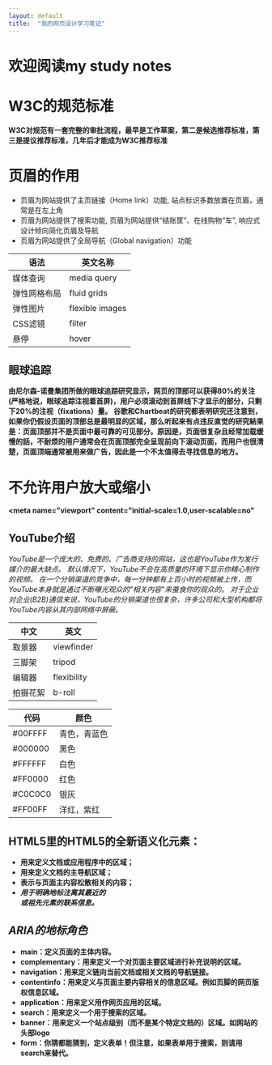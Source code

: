 ```yaml
---
layout: default
title:  "我的网页设计学习笔记"
---
```


# 欢迎阅读my study notes

W3C的规范标准
==============
**W3C对规范有一套完整的审批流程，最早是工作草案，第二是候选推荐标准，第三是提议推荐标准，几年后才能成为W3C推荐标准**

页眉的作用
==========
+ 页眉为网站提供了主页链接（Home link）功能, 站点标识多数放置在页眉，通常是在左上角
+ 页眉为网站提供了搜索功能, 页眉为网站提供“结账筐”、在线购物“车”, 响应式设计倾向简化页眉及导航
+ 页眉为网站提供了全局导航（Global navigation）功能

语法|英文名称
-|-
媒体查询|media query
弹性网格布局|fluid grids
弹性图片|flexible images
CSS滤镜|filter
悬停|hover

## 眼球追踪

**由尼尔森-诺曼集团所做的眼球追踪研究显示，网页的顶部可以获得80%的关注(严格地说，眼球追踪注视着首屏)，用户必须滚动到首屏线下才显示的部分，只剩下20%的注视（fixations）量。
谷歌和Chartbeat的研究都表明研究还注意到，如果你仍假设页面的顶部总是最明显的区域，那么听起来有点违反直觉的研究結果是：页面顶部并不是页面中最可靠的可见部分。原因是，页面很复杂且经常加载缓慢的話，不耐烦的用户通常会在页面顶部完全呈现前向下滚动页面，而用户也很清楚，页面顶端通常被用来做广告，因此是一个不太值得去寻找信息的地方。**

不允许用户放大或缩小
==============
**<meta name="viewport" content="initial-scale=1.0,user-scalable=no"**

## YouTube介绍

*YouTube是一个庞大的、免费的、广告商支持的网站，这也是YouTube作为发行媒介的最大缺点。
默认情况下，YouTube不会在高质量的环境下显示你精心制作的视频。
在一个分销渠道的竞争中，每一分钟都有上百小时的视频被上传，而YouTube本身就是通过不断曝光观众的"相关内容"来蚕食你的观众的。
对于企业对企业(B2B)通信来说，YouTube的分销渠道也很复杂，许多公司和大型机构都将YouTube内容从其内部网络中屏蔽。*

中文|英文
-|-
取景器|viewfinder
三脚架|tripod
编辑器|flexibility
拍摄花絮|b-roll

代码|颜色
-|-
#00FFFF|青色，青蓝色
#000000|黑色
#FFFFFF|白色
#FF0000|红色
#C0C0C0|银灰
#FF00FF|洋红，紫红


## HTML5里的HTML5的全新语义化元素：
+ **<section>用来定义文档或应用程序中的区域；**
+ **<nav>用来定义文档的主导航区域；**
+ **<aside>表示与页面主内容松散相关的内容；**
+ **<address>用于明确地标注离其最近的<article>或<body>祖先元素的联系信息。**

## *ARIA的地标角色*
+ **main：定义页面的主体内容。**
+ **complementary：用来定义一个对页面主要区域进行补充说明的区域。**
+ **navigation：用来定义链向当前文档或相关文档的导航链接。** 
+ **contentinfo：用来定义与页面主要内容相关的信息区域。例如页脚的网页版权信息区域。**
+ **application：用来定义用作网页应用的区域。**
+ **search：用来定义一个用于搜索的区域。**
+ **banner：用来定义一个站点级别（而不是某个特定文档的）区域。如网站的头部logo**
+ **form：你猜都能猜到，定义表单！但注意，如果表单用于搜索，则请用search来替代。**